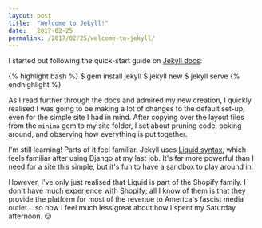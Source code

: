 ```yaml
---
layout: post
title:  "Welcome to Jekyll!"
date:   2017-02-25
permalink: /2017/02/25/welcome-to-jekyll/
---
```


I started out following the quick-start guide on [Jekyll docs](https://jekyllrb.com/docs/home/):

{% highlight bash %}
$ gem install jekyll
$ jekyll new
$ jekyll serve
{% endhighlight %}

As I read further through the docs and admired my new creation,
I quickly realised I was going to be making a lot of changes to
the default set-up, even for the simple site I had in mind. After
copying over the layout files from the `minima` gem to my site
folder, I set about pruning code, poking around, and
observing how everything is put together.

I'm still learning! Parts of it feel familiar. Jekyll uses
[Liquid syntax](https://github.com/Shopify/liquid), which feels familiar after
using Django at my last job. It's far more powerful than
I need for a site this simple, but it's fun to have a sandbox
to play around in.

However, I've only just realised that Liquid is part of
the Shopify family. I don't have much experience with
Shopify; all I know of them is that they provide the platform
for most of the revenue to America's fascist media outlet... so now
I feel much less great about how I spent my Saturday afternoon. 😕
